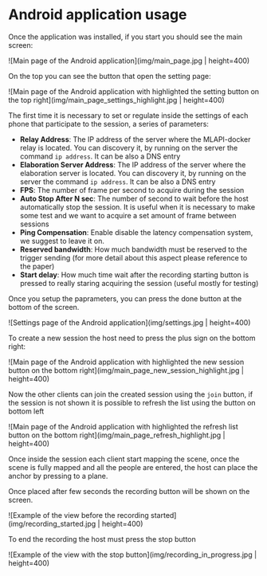 # Android application usage

Once the application was installed, if you start you should see the main screen:

![Main page of the Android application](img/main_page.jpg | height=400)

On the top you can see the button that open the setting page:

![Main page of the Android application with highlighted the setting button on the top right](img/main_page_settings_highlight.jpg | height=400)

The first time it is necessary to set or regulate inside the settings of each phone that participate to the session, a series of parameters:

- **Relay Address**: The IP address of the server where the MLAPI-docker relay is located. You can discovery it, by running on the server the command ```ip address```. It can be also a DNS entry
- **Elaboration Server Address**: The IP address of the server where the elaboration server is located. You can discovery it, by running on the server the command ```ip address```. It can be also a DNS entry
- **FPS**: The number of frame per second to acquire during the session
- **Auto Stop After N sec**: The number of second to wait before the host automatically stop the session. It is useful when it is necessary to make some test and we want to acquire a set amount of frame between sessions
- **Ping Compensation**: Enable disable the latency compensation system, we suggest to leave it on.
- **Reserved bandwidth**: How much bandwidth must be reserved to the trigger sending (for more detail about this aspect please reference to the paper)
- **Start delay**: How much time wait after the recording starting button is pressed to really staring acquiring the session (useful mostly for testing)

Once you setup the paprameters, you can press the done button at the bottom of the screen.

![Settings page of the Android application](img/settings.jpg | height=400)

To create a new session the host need to press the plus sign on the bottom right:

![Main page of the Android application with highlighted the new session button on the bottom right](img/main_page_new_session_highlight.jpg | height=400)

Now the other clients can join the created session using the ```join``` button, if the session is not shown it is possible to refresh the list using the button on bottom left

![Main page of the Android application with highlighted the refresh list button on the bottom right](img/main_page_refresh_highlight.jpg | height=400)

Once inside the session each client start mapping the scene, once the scene is fully mapped and all the people are entered, the host can place the anchor by pressing to a plane.

Once placed after few seconds the recording button will be shown on the screen.

![Example of the view before the recording started](img/recording_started.jpg | height=400)

To end the recording the host must press the stop button

![Example of the view with the stop button](img/recording_in_progress.jpg | height=400)